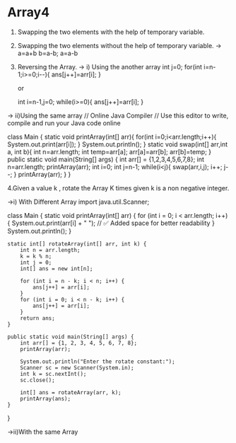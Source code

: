 # Array4
1. Swapping the two elements with the help of temporary variable.

2. Swapping the two elements without the help of temporary variable.
-> a=a+b
   b=a-b;
   a=a-b

3. Reversing the Array.
-> i) Using the another array
   int j=0;
   for(int i=n-1;i>=0;i--){
     ans[j++]=arr[i];
   }

   or

   int i=n-1,j=0;
   while(i>=0){
    ans[j++]=arr[i];
   }

-> ii)Using the same array
    // Online Java Compiler
// Use this editor to write, compile and run your Java code online

class Main {
    static void printArray(int[] arr){
        for(int i=0;i<arr.length;i++){
            System.out.print(arr[i]);
        }
        System.out.println();
    }
    static void swap(int[] arr,int a, int b){
        int n=arr.length;
        int temp=arr[a];
        arr[a]=arr[b];
        arr[b]=temp;
    }
    public static void main(String[] args) {
        int arr[] = {1,2,3,4,5,6,7,8};
        int n=arr.length;
        printArray(arr);
        int i=0;
        int j=n-1;
        while(i<j){
            swap(arr,i,j);
            i++;
            j--;
        }
        printArray(arr);
    }
}

4.Given a value k , rotate the Array K times given k is a non negative integer.

->i) With Different Array
    import java.util.Scanner;

class Main {
    static void printArray(int[] arr) {
        for (int i = 0; i < arr.length; i++) {
            System.out.print(arr[i] + " "); // ✅ Added space for better readability
        }
        System.out.println();
    }

    static int[] rotateArray(int[] arr, int k) {
        int n = arr.length;
        k = k % n;
        int j = 0;
        int[] ans = new int[n];

        for (int i = n - k; i < n; i++) {
            ans[j++] = arr[i];
        }
        for (int i = 0; i < n - k; i++) { 
            ans[j++] = arr[i];
        }
        return ans;
    }

    public static void main(String[] args) {
        int arr[] = {1, 2, 3, 4, 5, 6, 7, 8};
        printArray(arr);

        System.out.println("Enter the rotate constant:");
        Scanner sc = new Scanner(System.in);
        int k = sc.nextInt();
        sc.close();

        int[] ans = rotateArray(arr, k);
        printArray(ans);
    }
}

->ii)With the same Array
  
   
